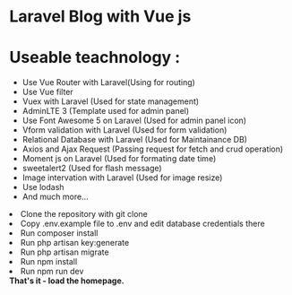 # Laravel Blog with Vue js
   
# Useable teachnology :

* Use Vue Router with Laravel(Using for routing)
* Use Vue filter
* Vuex with Laravel (Used for state management)
* AdminLTE 3 (Template used for admin panel)
* Use Font Awesome 5 on Laravel (Used for admin panel icon)
* Vform validation with Laravel (Used for form validation)
* Relational Database with Laravel (Used for Maintainance DB)
* Axios and Ajax Request (Passing request for fetch and crud operation)
* Moment js on Laravel (Used for formating date time)
* sweetalert2 (Used for flash message)
* Image intervation with Laravel (Used for image resize) 
* Use lodash 
* And much more...
<article class="markdown-body entry-content" itemprop="text">
  
  <li> Clone the repository with git clone </li>
   <li>Copy .env.example file to .env and edit database credentials there</li>
  <li> Run composer install</li>
  <li> Run php artisan key:generate</li>
  <li> Run php artisan migrate</li>
  <li> Run npm install</li>
   <li>Run npm run dev</li>
<b>That's it - load the homepage.</b>
</article>
